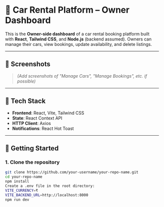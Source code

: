 # 🚗 Car Rental Platform – Owner Dashboard

This is the **Owner-side dashboard** of a car rental booking platform built with **React**, **Tailwind CSS**, and **Node.js** (backend assumed). Owners can manage their cars, view bookings, update availability, and delete listings.

---

## 📸 Screenshots

> *(Add screenshots of "Manage Cars", "Manage Bookings", etc. if possible)*

---

## 🔧 Tech Stack

- **Frontend**: React, Vite, Tailwind CSS
- **State**: React Context API
- **HTTP Client**: Axios
- **Notifications**: React Hot Toast

---

## 🚀 Getting Started

### 1. Clone the repository

```bash
git clone https://github.com/your-username/your-repo-name.git
cd your-repo-name
npm install
Create a .env file in the root directory:
VITE_CURRENCY=₹
VITE_BACKEND_URL=http://localhost:8000
npm run dev
